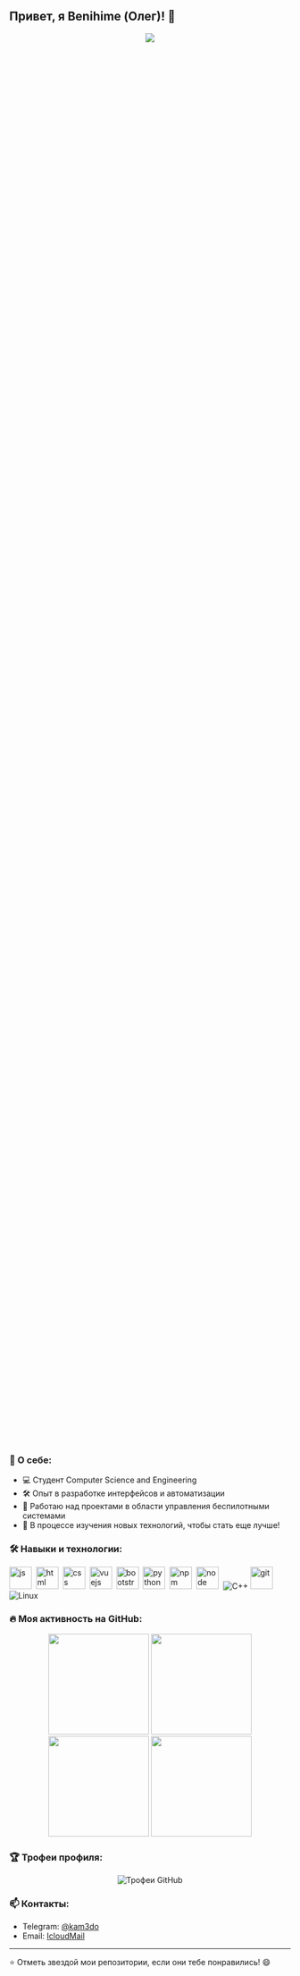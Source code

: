## Привет, я Benihime (Олег)! 👋

<p align="center" style="max-width: 100%; height: 180em;">
  <img src="https://media4.giphy.com/media/v1.Y2lkPTc5MGI3NjExaXplOThjc2pwNTd5a2tueXppNjBtN2p2enEyZDNiYThyb2JzeHY3byZlcD12MV9pbnRlcm5hbF9naWZfYnlfaWQmY3Q9Zw/7m9QYSiUeURbKqOfS9/giphy.webp"/>
</p>


### 🔧 О себе:
- 💻 Студент Computer Science and Engineering
- 🛠️ Опыт в разработке интерфейсов и автоматизации
- 🚀 Работаю над проектами в области управления беспилотными системами
- 🌱 В процессе изучения новых технологий, чтобы стать еще лучше!

### 🛠️ Навыки и технологии:
<img src="https://cdn.jsdelivr.net/gh/devicons/devicon/icons/javascript/javascript-original.svg" title="js" width="40" height="40"/>&nbsp;
<img src="https://cdn.jsdelivr.net/gh/devicons/devicon/icons/html5/html5-original.svg" title="html" width="40" height="40"/>&nbsp;
<img src="https://cdn.jsdelivr.net/gh/devicons/devicon/icons/css3/css3-original.svg" title="css" width="40" height="40"/>&nbsp;
<img src="https://cdn.jsdelivr.net/gh/devicons/devicon/icons/vuejs/vuejs-original.svg" title="vuejs" width="40" height="40"/>&nbsp;
<img src="https://cdn.jsdelivr.net/gh/devicons/devicon/icons/bootstrap/bootstrap-plain.svg" title="bootstrap" width="40" height="40"/>&nbsp;
<img src="https://cdn.jsdelivr.net/gh/devicons/devicon/icons/python/python-plain.svg" title="python" width="40" height="40"/>&nbsp;
<img src="https://cdn.jsdelivr.net/gh/devicons/devicon/icons/npm/npm-original-wordmark.svg" title="npm" width="40" height="40"/>&nbsp;
<img src="https://cdn.jsdelivr.net/gh/devicons/devicon/icons/nodejs/nodejs-original.svg" title="node" width="40" height="40"/>&nbsp;
![C++](https://img.shields.io/badge/-C++-00599C?style=flat-square&logo=c%2B%2B&logoColor=white)
<img src="https://cdn.jsdelivr.net/gh/devicons/devicon/icons/git/git-plain.svg" title="git" width="40" height="40"/>&nbsp;
![Linux](https://img.shields.io/badge/-Linux-FCC624?style=flat-square&logo=linux&logoColor=black)

### 🔥 Моя активность на GitHub:
<p align="center">
  <img height="180em" src="http://github-profile-summary-cards.vercel.app/api/cards/profile-details?username=Beniihime&theme=2077" />
  <img height="180em" src="http://github-profile-summary-cards.vercel.app/api/cards/stats?username=Beniihime&theme=2077" />
  <img height="180em" src="http://github-profile-summary-cards.vercel.app/api/cards/productive-time?username=Beniihime&theme=2077&utcOffset=8" />
  <img height="180em" src="http://github-profile-summary-cards.vercel.app/api/cards/most-commit-language?username=Beniihime&theme=2077" />
</p>

### 🏆 Трофеи профиля:
<p align="center">
  <img src="https://github-profile-trophy.vercel.app/?username=Beniihime&theme=radical" alt="Трофеи GitHub">
</p>

### 📫 Контакты:
- Telegram: [@kam3do](https://t.me/kam3do)
- Email: [IcloudMail](mailto:o.shafranov@icloud.com)

---

⭐️ Отметь звездой мои репозитории, если они тебе понравились! 😄
